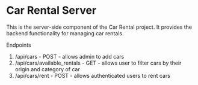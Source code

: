 # Car Rental Server

This is the server-side component of the Car Rental project. It provides the backend functionality for managing car rentals.

Endpoints
1. /api/cars - POST - allows admin to add cars
2. /api/cars/available_rentals - GET - allows user to filter cars by their origin and category of car
3. /api/cars/rent - POST - allows authenticated users to rent cars






